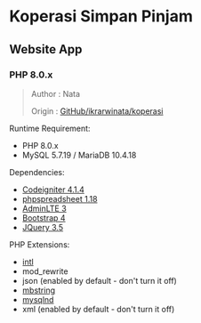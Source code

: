 # Koperasi Simpan Pinjam

## Website App

### PHP 8.0.x

> Author : Nata
>
> Origin : [GitHub/ikrarwinata/koperasi](https://github.com/ikrarwinata/koperasi)

Runtime Requirement:

- PHP 8.0.x
- MySQL 5.7.19 / MariaDB 10.4.18

Dependencies:

- [Codeigniter 4.1.4](https://codeigniter.com/)
- [phpspreadsheet 1.18](https://phpspreadsheet.readthedocs.io/en/latest/)
- [AdminLTE 3](https://adminlte.io/themes/v3/)
- [Bootstrap 4](https://getbootstrap.com/docs/4.0/getting-started/introduction/)
- [JQuery 3.5](https://blog.jquery.com/2020/04/10/jquery-3-5-0-released/)

PHP Extensions:

- [intl](http://php.net/manual/en/intl.requirements.php)
- mod_rewrite
- json (enabled by default - don't turn it off)
- [mbstring](http://php.net/manual/en/mbstring.installation.php)
- [mysqlnd](http://php.net/manual/en/mysqlnd.install.php)
- xml (enabled by default - don't turn it off)
